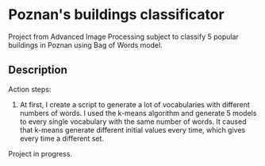 # Poznan's buildings classificator

Project from Advanced Image Processing subject to classify 5 popular buildings in Poznan using Bag of Words model.
## Description
Action steps:
1. At first, I create a script to generate a lot of vocabularies with different numbers of words. I used the k-means algorithm and generate 5 models to every single vocabulary with the same number of words. It caused that k-means generate different initial values every time, which gives every time a different set.

Project in progress.
